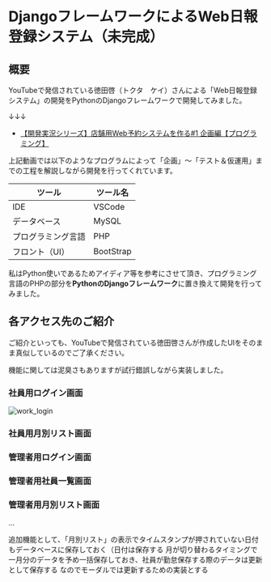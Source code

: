 # DjangoフレームワークによるWeb日報登録システム（未完成）

## 概要

YouTubeで発信されている徳田啓（トクタ　ケイ）さんによる「Web日報登録システム」の開発をPythonのDjangoフレームワークで開発してみました。

↓↓↓
- [【開発実況シリーズ】店舗用Web予約システムを作る#1 企画編【プログラミング】](https://www.youtube.com/watch?v=6nM48VIWr4I&list=PLgx8xyH2m7OUtmSNw_RLOUDiBnZjhz0d8)

上記動画では以下のようなプログラムによって「企画」～「テスト＆仮運用」までの工程を解説しながら開発を行ってくれています。

|ツール|ツール名|
|----|----|
|IDE|VSCode|
|データベース|MySQL|
|プログラミング言語|PHP|
|フロント（UI）|BootStrap|

私はPython使いであるためアイディア等を参考にさせて頂き、プログラミング言語のPHPの部分を**PythonのDjangoフレームワーク**に置き換えて開発を行ってみました。

## 各アクセス先のご紹介

ご紹介といっても、YouTubeで発信されている徳田啓さんが作成したUIをそのまま真似しているのでご了承ください。

機能に関しては泥臭さもありますが試行錯誤しながら実装しました。

### 社員用ログイン画面

![work_login](https://user-images.githubusercontent.com/51676019/200212822-0def97c7-e374-4f9c-9a7c-8dfe74b26d07.jpg)


### 社員用月別リスト画面



### 管理者用ログイン画面



### 管理者用社員一覧画面



### 管理者用月別リスト画面


...

追加機能として、「月別リスト」の表示でタイムスタンプが押されていない日付もデータベースに保存しておく（日付は保存する
月が切り替わるタイミングで一月分のデータを予め一括保存しておき、社員が勤怠保存する際のデータは更新として保存する
なのでモーダルでは更新するための実装とする
